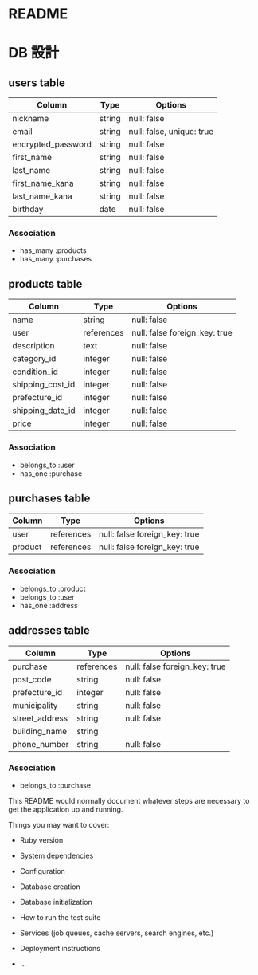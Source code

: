 # README
# DB 設計

## users table

|Column              |Type          |Options                   |
|--------------------|--------------|--------------------------|
|nickname            |string        |null: false               |
|email               |string        |null: false, unique: true |
|encrypted_password  |string        |null: false               |
|first_name          |string        |null: false               |
|last_name           |string        |null: false               |
|first_name_kana     |string        |null: false               |
|last_name_kana      |string        |null: false               |
|birthday            |date          |null: false               |



### Association

* has_many :products
* has_many :purchases

## products table

|Column                            |Type          |Options                       |
|----------------------------------|--------------|------------------------------|
|name                              |string        |null: false                   |
|user                              |references    |null: false foreign_key: true |
|description                       |text          |null: false                   |
|category_id                       |integer       |null: false                   |
|condition_id                      |integer       |null: false                   |
|shipping_cost_id                  |integer       |null: false                   |
|prefecture_id                     |integer       |null: false                   |
|shipping_date_id                  |integer       |null: false                   |
|price                             |integer       |null: false                   |




### Association
* belongs_to :user
* has_one :purchase

## purchases table

|Column                           |Type          |Options                       |
|---------------------------------|--------------|------------------------------|
|user                             |references    |null: false foreign_key: true |
|product                          |references    |null: false foreign_key: true |


### Association
* belongs_to :product
* belongs_to :user
* has_one :address

## addresses table

|Column                    |Type            |Options                       |
|--------------------------|----------------|------------------------------|
|purchase                  |references      |null: false foreign_key: true |
|post_code                 |string          |null: false                   |
|prefecture_id             |integer         |null: false                   |
|municipality              |string          |null: false                   |
|street_address            |string          |null: false                   |
|building_name             |string          |                              |
|phone_number              |string          |null: false                   |

### Association
* belongs_to :purchase




















This README would normally document whatever steps are necessary to get the
application up and running.

Things you may want to cover:

* Ruby version

* System dependencies

* Configuration

* Database creation

* Database initialization

* How to run the test suite

* Services (job queues, cache servers, search engines, etc.)

* Deployment instructions

* ...

